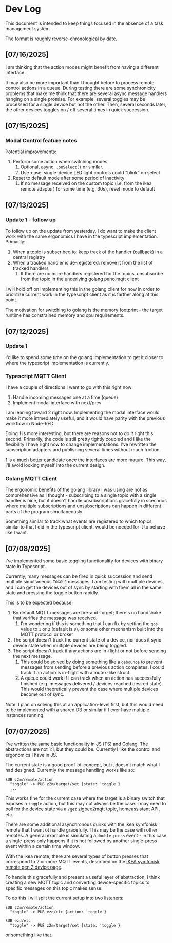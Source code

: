 
# Dev Log

This document is intended to keep things focused in the absence of a task management system.

The format is roughly reverse-chronological by date.

## [07/16/2025]

I am thinking that the action modes might benefit from having a different interface.

It may also be more important than I thought before to process remote control actions in a queue. During testing there are some synchronicity problems that make me think that there are several async message handlers hanging on a single promise. For example, several toggles may be processed for a single device but not the other. Then, several seconds later, the other devices toggles on / off several times in quick succession.

## [07/15/2025]

### Modal Control feature notes

Potential improvements:

1. Perform some action when switching modes
    1. Optional, async. `.onSelect()` or similar.
    2. Use-case: single-device LED light controls could "blink" on select
2. Reset to default mode after some period of inactivity
    1. If no message received on the custom topic (i.e. from the ikea remote adapter) for some time (e.g. 30s), reset mode to default

## [07/13/2025]

### Update 1 - follow up

To follow up on the update from yesterday, I do want to make the client work with the same ergonomics I have in the typescript implementation. Primarily:

1. When a topic is subscribed to: keep track of the handler (callback) in a central registry
2. When a tracked handler is de-registered: remove it from the list of tracked handlers
    1. If there are no more handlers registered for the topics, unsubscribe from the topic in the underlying golang paho.mqtt client

I will hold off on implementing this in the golang client for now in order to prioritize current work in the typescript client as it is farther along at this point.

The motivation for switching to golang is the memory footprint - the target runtime has constrained memory and cpu requirements.

## [07/12/2025]

### Update 1

I'd like to spend some time on the golang implementation to get it closer to where the typescript implementation is currently.

### Typescript MQTT Client

I have a couple of directions I want to go with this right now:

1. Handle incoming messages one at a time (queue)
2. Implement modal interface with next/prev

I am leaning toward 2 right now. Implementing the modal interface would make it more immediately useful, and it would have parity with the previous workflow in Node-RED.

Doing 1 is more interesting, but there are reasons not to do it right this second. Primarily, the code is still pretty tightly coupled and I like the flexibility I have right now to change implementations. I've rewritten the subscription adapters and publishing several times without much friction.

1 is a much better candidate once the interfaces are more mature. This way, I'll avoid locking myself into the current design.

### Golang MQTT Client

The ergonomic benefits of the golang library I was using are not as comprehensive as I thought - subscribing to a single topic with a single handler is nice, but it doesn't handle unsubscriptions gracefully in scenarios where multiple subscriptions and unsubscriptions can happen in different parts of the program simultaneously.

Something similar to track what events are registered to which topics, similar to that I did in the typescript client, would be needed for it to behave like I want.

## [07/08/2025]

I've implemented some basic toggling functionality for devices with binary state in Typescript.

Currently, many messages can be fired in quick succession and send multiple simultaneous `TOGGLE` messages. I am testing with multiple devices, and I can get the devices out of sync by starting with them all in the same state and pressing the toggle button rapidly.

This is to be expected because:

1. By default MQTT messages are fire-and-forget; there's no handshake that verifies the message was received.
    1. I'm wondering if this is something that I can fix by setting the `qos` value to `1` or `2` (default is `0`), or some other mechanism built into the MQTT protocol or broker
2. The script doesn't track the current state of a device, nor does it sync device state when multiple devices are being toggled.
3. The script doesn't track if any actions are in-flight or not before sending the next message.
    1. This could be solved by doing something like a `debounce` to prevent messages from sending before a previous action completes. I could track if an action is in-flight with a mutex-like struct.
    2. A queue could work if I can track when an action has successfully finished (e.g. messages delivered / devices reached desired state). This would theoretically prevent the case where multiple devices become out of sync.

Note: I plan on solving this at an application-level first, but this would need to be implemented with a shared DB or similar if I ever have multiple instances running.

## [07/07/2025]

I've written the same basic functionality in JS (TS) and Golang. The abstractions are not 1:1, but they could be. Currently I like the control and ergonomics I have in JS.

The current state is a good proof-of-concept, but it doesn't match what I had designed. Currently the message handling works like so:
```
SUB z2m/remote/action
  "toggle" -> PUB z2m/target/set {state: 'toggle'}
  ...
```

This works fine for the current case where the target is a binary switch that exposes a `toggle` action, but this may not always be the case. I may need to poll for the device state via a `/get` zigbee2mqtt topic, homeassistant API, etc.

There are some additional asynchronous quirks with the ikea symfonisk remote that I want ot handle gracefully. This may be the case with other remotes. A general example is simulating a `double_press` event - in this case a single-press only happens if it is not followed by another single-press event within a certain time window.

With the ikea remote, there are several types of button presses that correspond to 2 or more MQTT events, described on the [IKEA symfonisk remote gen 2 device page](https://www.zigbee2mqtt.io/devices/E2123.html#notes-on-firmware-1-0-32-20221219).

To handle this gracefully and present a useful layer of abstraction, I think creating a new MQTT topic and converting device-specific topics to specific messages on this topic makes sense.

To do this I will split the current setup into two listeners:

```
SUB z2m/remote/action
  "toggle" -> PUB ezd/etc {action: 'toggle'}

SUB ezd/etc
  "toggle" -> PUB z2m/target/set {state: 'toggle'}
```

or something like that.